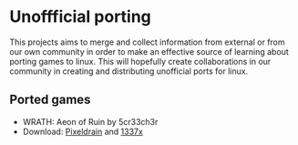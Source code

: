 # Unoffficial porting

This projects aims to merge and collect information from external or from our own community in order to make an effective source of learning about porting games to linux. This will hopefully create collaborations in our community in creating and distributing unofficial ports for linux.


## Ported games

- WRATH: Aeon of Ruin by 5cr33ch3r
 - Download: [Pixeldrain](https://pixeldrain.com/u/m9zxcnHL) and [1337x](https://1337x.to/torrent/4630093/WRATH-Aeon-of-Ruin-v20-05-2020-5cr33ch3r-Linux-Native-Seeding-Fixed/)